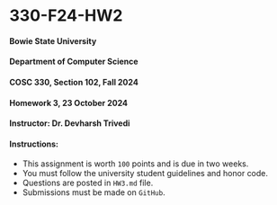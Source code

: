 # 330-F24-HW2

#### Bowie State University
#### Department of Computer Science
#### COSC 330, Section 102, Fall 2024
#### Homework 3, 23 October 2024
#### Instructor: Dr. Devharsh Trivedi


#### Instructions:
- This assignment is worth ```100``` points and is due in two weeks.
- You must follow the university student guidelines and honor code.
- Questions are posted in ```HW3.md``` file.
- Submissions must be made on ```GitHub```.
